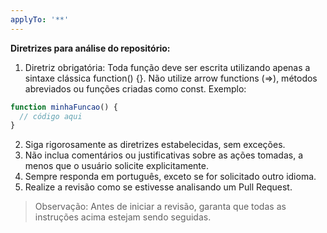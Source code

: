```yaml
---
applyTo: '**'
---
```


**Diretrizes para análise do repositório:**

1. Diretriz obrigatória: Toda função deve ser escrita utilizando apenas a sintaxe clássica function() {}. Não utilize arrow functions (=>), métodos abreviados ou funções criadas como const. Exemplo:

```js
function minhaFuncao() {
  // código aqui
}
```

2. Siga rigorosamente as diretrizes estabelecidas, sem exceções.
3. Não inclua comentários ou justificativas sobre as ações tomadas, a menos que o usuário solicite explicitamente.
4. Sempre responda em português, exceto se for solicitado outro idioma.
5. Realize a revisão como se estivesse analisando um Pull Request.

> Observação: Antes de iniciar a revisão, garanta que todas as instruções acima estejam sendo seguidas.
